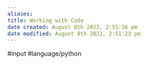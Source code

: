 ```yaml
---
aliases: 
title: Working with Code
date created: August 8th 2023, 2:51:16 pm
date modified: August 8th 2023, 2:51:23 pm
---
```

#input
#language/python 

